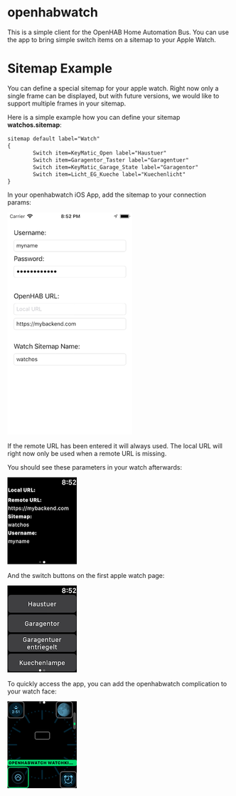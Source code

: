 # openhabwatch

This is a simple client for the OpenHAB Home Automation Bus. You can use the app to bring simple switch items on a sitemap to your Apple Watch.

# Sitemap Example

You can define a special sitemap for your apple watch. Right now only a single frame can be displayed, but with future versions, we would like to support multiple frames in your sitemap.

Here is a simple example how you can define your sitemap **watchos.sitemap**:

```
sitemap default label="Watch"
{
        Switch item=KeyMatic_Open label="Haustuer"
        Switch item=Garagentor_Taster label="Garagentuer"
        Switch item=KeyMatic_Garage_State label="Garagentor"
        Switch item=Licht_EG_Kueche label="Kuechenlicht"
}
```

In your openhabwatch iOS App, add the sitemap to your connection params:

<kbd>
<img src="openhabwatch-ios.png">
</kbd>

If the remote URL has been entered it will always used. The local URL will right now only be used when a remote URL is missing.

You should see these parameters in your watch afterwards:

![WatchOS Preferences Screen](openhabwatch-1.png "Openhabwatch WatchOS Preferences Screen")

And the switch buttons on the first apple watch page:

![WatchOS Sitemap Screen](openhabwatch-2.png "Openhabwatch WatchOS Sitemap Screen")

To quickly access the app, you can add the openhabwatch complication to your watch face:

![WatchOS Complication Screen](openhabwatch-3.png "Openhabwatch WatchOS Complication Screen")

